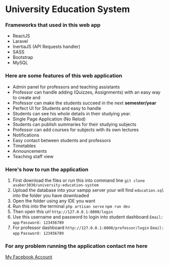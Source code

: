 # University Education System

### Frameworks that used in this web app
- ReactJS
- Laravel
- InertiaJS (API Requests handler)
- SASS
- Bootstrap
- MySQL

### Here are some features of this web application
- Admin panel for professors and teaching assistants
- Professor can handle adding (Quizzes, Assignments) with an easy way to create and 
- Professor can make the students succeed in the next **semester/year**
- Perfect UI for Students and easy to handle
- Students can see his whole details in their studying year.
- Single Page Application (No Relod)
- Students can publish summaries for their studying subjects
- Professor can add courses for subjects with its own lectures
- Notifications
- Easy contact between students and professors
- Timetables
- Announcements
- Teaching staff view

### Here's how to run the application
1. First download the files or run this into command line
`git clone asaber3030/university-education-system`
2. Upload the database into your xampp server your will find `education.sql` into the folder you have downloaded
3. Open the folder using any IDE you want
4. Run this into the terminal
`php artisan serve`
`npm run dev`
5. Then open this url
`http://127.0.0.1:8000/login`
6. Use this username and password to login into student dashboard
`Email: app`
`Password: 123456789`
7. For professor dashboard `http://127.0.0.1:8000/professor/login`
`Email: app`
`Password: 123456789`

### For any problem running the application contact me here
[My Facebook Account](https://www.facebook.com/asaber.25/)
